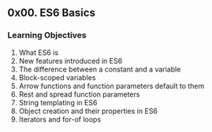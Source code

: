 <h2>0x00. ES6 Basics</h2>

<h3>Learning Objectives</h3>

<ol>
    <li>What ES6 is</li>
    <li>New features introduced in ES6</li>
    <li>The difference between a constant and a variable</li>
    <li>Block-scoped variables</li>
    <li>Arrow functions and function parameters default to them</li>    
    <li>Rest and spread function parameters</li>
    <li>String templating in ES6</li>
    <li>Object creation and their properties in ES6</li>
    <li>Iterators and for-of loops</li>
</ol>

